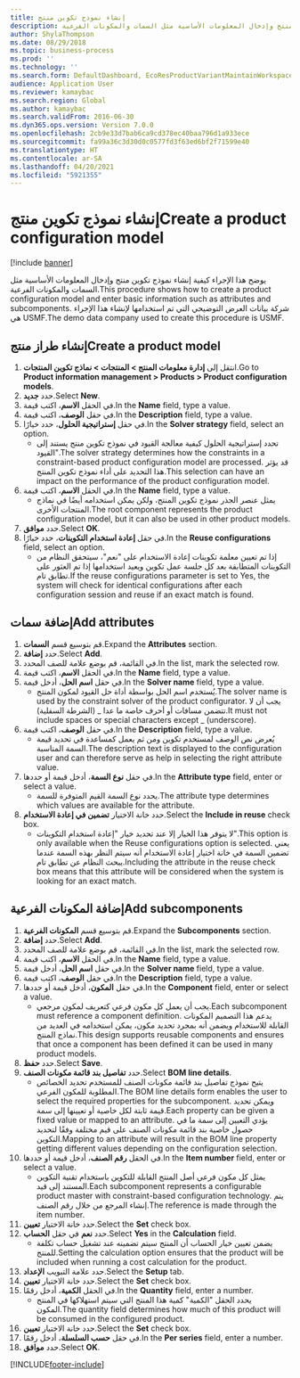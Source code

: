 ```yaml
---
title: إنشاء نموذج تكوين منتج
description: يوضح هذا الإجراء كيفية إنشاء نموذج تكوين منتج وإدخال المعلومات الأساسية مثل السمات والمكونات الفرعية.
author: ShylaThompson
ms.date: 08/29/2018
ms.topic: business-process
ms.prod: ''
ms.technology: ''
ms.search.form: DefaultDashboard, EcoResProductVariantMaintainWorkspace, PCProductConfigurationModelListPage, PCCreateProductConfigurationModel, PCProductConfigurationModelDetails, PCBOMLineDetails
audience: Application User
ms.reviewer: kamaybac
ms.search.region: Global
ms.author: kamaybac
ms.search.validFrom: 2016-06-30
ms.dyn365.ops.version: Version 7.0.0
ms.openlocfilehash: 2cb9e33d7bab6ca9cd378ec40baa796d1a933ece
ms.sourcegitcommit: fa99a36c3d30d0c0577fd3f63ed6bf2f71599e40
ms.translationtype: HT
ms.contentlocale: ar-SA
ms.lasthandoff: 04/20/2021
ms.locfileid: "5921355"
---
```

# <a name="create-a-product-configuration-model"></a><span data-ttu-id="1d23b-103">إنشاء نموذج تكوين منتج</span><span class="sxs-lookup"><span data-stu-id="1d23b-103">Create a product configuration model</span></span>

[!include [banner](../../includes/banner.md)]

<span data-ttu-id="1d23b-104">يوضح هذا الإجراء كيفية إنشاء نموذج تكوين منتج وإدخال المعلومات الأساسية مثل السمات والمكونات الفرعية.</span><span class="sxs-lookup"><span data-stu-id="1d23b-104">This procedure shows how to create a product configuration model and enter basic information such as attributes and subcomponents.</span></span> <span data-ttu-id="1d23b-105">شركة بيانات العرض التوضيحي التي تم استخدامها لإنشاء هذا الإجراء هي USMF.</span><span class="sxs-lookup"><span data-stu-id="1d23b-105">The demo data company used to create this procedure is USMF.</span></span>


## <a name="create-a-product-model"></a><span data-ttu-id="1d23b-106">إنشاء طراز منتج</span><span class="sxs-lookup"><span data-stu-id="1d23b-106">Create a product model</span></span>

1. <span data-ttu-id="1d23b-107">انتقل إلى **إدارة معلومات المنتج \> المنتجات \> نماذج تكوين المنتجات**.</span><span class="sxs-lookup"><span data-stu-id="1d23b-107">Go to **Product information management \> Products \> Product configuration models**.</span></span>
1. <span data-ttu-id="1d23b-108">حدد **جديد**.</span><span class="sxs-lookup"><span data-stu-id="1d23b-108">Select **New**.</span></span>
1. <span data-ttu-id="1d23b-109">في الحقل **الاسم**، اكتب قيمة.</span><span class="sxs-lookup"><span data-stu-id="1d23b-109">In the **Name** field, type a value.</span></span>
1. <span data-ttu-id="1d23b-110">في حقل **الوصف**، اكتب قيمة.</span><span class="sxs-lookup"><span data-stu-id="1d23b-110">In the **Description** field, type a value.</span></span>
1. <span data-ttu-id="1d23b-111">في حقل **إستراتيجية الحلول**، حدد خيارًا.</span><span class="sxs-lookup"><span data-stu-id="1d23b-111">In the **Solver strategy** field, select an option.</span></span>
    * <span data-ttu-id="1d23b-112">تحدد إستراتيجية الحلول كيفية معالجة القيود في نموذج تكوين منتج يستند إلى القيود".</span><span class="sxs-lookup"><span data-stu-id="1d23b-112">The solver strategy determines how the constraints in a constraint-based product configuration model are processed.</span></span> <span data-ttu-id="1d23b-113">قد يؤثر هذا التحديد على أداء نموذج تكوين المنتج.</span><span class="sxs-lookup"><span data-stu-id="1d23b-113">This selection can have an impact on the performance of the product configuration model.</span></span>  
1. <span data-ttu-id="1d23b-114">في الحقل **الاسم**، اكتب قيمة.</span><span class="sxs-lookup"><span data-stu-id="1d23b-114">In the **Name** field, type a value.</span></span>
    * <span data-ttu-id="1d23b-115">يمثل عنصر الجذر نموذج تكوين المنتج، ولكن يمكن استخدامه أيضًا في نماذج المنتجات الأخرى.</span><span class="sxs-lookup"><span data-stu-id="1d23b-115">The root component represents the product configuration model, but it can also be used in other product models.</span></span>  
1. <span data-ttu-id="1d23b-116">حدد **موافق**.</span><span class="sxs-lookup"><span data-stu-id="1d23b-116">Select **OK**.</span></span>
1. <span data-ttu-id="1d23b-117">في حقل **إعادة استخدام التكوينات**، حدد خيارًا.</span><span class="sxs-lookup"><span data-stu-id="1d23b-117">In the **Reuse configurations** field, select an option.</span></span>
    * <span data-ttu-id="1d23b-118">إذا تم تعيين معلمة تكوينات إعادة الاستخدام على "نعم"، سيتحقق النظام من التكوينات المتطابقة بعد كل جلسة عمل تكوين ويعيد استخدامها إذا تم العثور على تطابق تام.</span><span class="sxs-lookup"><span data-stu-id="1d23b-118">If the reuse configurations parameter is set to Yes, the system will check for identical configurations after each configuration session and reuse if an exact match is found.</span></span>  

## <a name="add-attributes"></a><span data-ttu-id="1d23b-119">إضافة سمات</span><span class="sxs-lookup"><span data-stu-id="1d23b-119">Add attributes</span></span>

1. <span data-ttu-id="1d23b-120">قم بتوسيع قسم **السمات**.</span><span class="sxs-lookup"><span data-stu-id="1d23b-120">Expand the **Attributes** section.</span></span>
2. <span data-ttu-id="1d23b-121">حدد **إضافة**.</span><span class="sxs-lookup"><span data-stu-id="1d23b-121">Select **Add**.</span></span>
3. <span data-ttu-id="1d23b-122">في القائمة، قم بوضع علامة للصف المحدد.</span><span class="sxs-lookup"><span data-stu-id="1d23b-122">In the list, mark the selected row.</span></span>
4. <span data-ttu-id="1d23b-123">في الحقل **الاسم**، اكتب قيمة.</span><span class="sxs-lookup"><span data-stu-id="1d23b-123">In the **Name** field, type a value.</span></span>
5. <span data-ttu-id="1d23b-124">في حقل **اسم الحل**، أدخل قيمة.</span><span class="sxs-lookup"><span data-stu-id="1d23b-124">In the **Solver name** field, type a value.</span></span>
    * <span data-ttu-id="1d23b-125">يُستخدم اسم الحل بواسطة أداة حل القيود لمكون المنتج.</span><span class="sxs-lookup"><span data-stu-id="1d23b-125">The solver name is used by the constraint solver of the product configurator.</span></span> <span data-ttu-id="1d23b-126">يجب أن لا تتضمن مسافات أو أحرف خاصة ما عدا _ (الشرطة السفلية).</span><span class="sxs-lookup"><span data-stu-id="1d23b-126">It must not include spaces or special characters except _ (underscore).</span></span>  
6. <span data-ttu-id="1d23b-127">في حقل **الوصف**، اكتب قيمة.</span><span class="sxs-lookup"><span data-stu-id="1d23b-127">In the **Description** field, type a value.</span></span>
    * <span data-ttu-id="1d23b-128">يُعرض نص الوصف لمستخدم تكوين ومن ثم يعمل كمساعدة في تحديد قيمة السمة المناسبة.</span><span class="sxs-lookup"><span data-stu-id="1d23b-128">The description text is displayed to the configuration user and can therefore serve as help in selecting the right attribute value.</span></span>  
7. <span data-ttu-id="1d23b-129">في حقل **نوع السمة**، أدخل قيمة أو حددها.</span><span class="sxs-lookup"><span data-stu-id="1d23b-129">In the **Attribute type** field, enter or select a value.</span></span>
    * <span data-ttu-id="1d23b-130">يحدد نوع السمة القيم المتوفرة للسمة.</span><span class="sxs-lookup"><span data-stu-id="1d23b-130">The attribute type determines which values are available for the attribute.</span></span>  
8. <span data-ttu-id="1d23b-131">حدد خانة الاختيار **تضمين في إعادة الاستخدام**.</span><span class="sxs-lookup"><span data-stu-id="1d23b-131">Select the **Include in reuse** check box.</span></span>
    * <span data-ttu-id="1d23b-132">لا يتوفر هذا الخيار إلا عند تحديد خيار "إعادة استخدام التكوينات".</span><span class="sxs-lookup"><span data-stu-id="1d23b-132">This option is only available when the Reuse configurations option is selected.</span></span> <span data-ttu-id="1d23b-133">يعني تضمين السمة في خانة اختيار إعادة الاستخدام أنه سيتم النظر بهذه السمة عندما يبحث النظام عن تطابق تام.</span><span class="sxs-lookup"><span data-stu-id="1d23b-133">Including the attribute in the reuse check box means that this attribute will be considered when the system is looking for an exact match.</span></span>  

## <a name="add-subcomponents"></a><span data-ttu-id="1d23b-134">إضافة المكونات الفرعية</span><span class="sxs-lookup"><span data-stu-id="1d23b-134">Add subcomponents</span></span>

1. <span data-ttu-id="1d23b-135">قم بتوسيع قسم **المكونات الفرعية**.</span><span class="sxs-lookup"><span data-stu-id="1d23b-135">Expand the **Subcomponents** section.</span></span>
2. <span data-ttu-id="1d23b-136">حدد **إضافة**.</span><span class="sxs-lookup"><span data-stu-id="1d23b-136">Select **Add**.</span></span>
3. <span data-ttu-id="1d23b-137">في القائمة، قم بوضع علامة للصف المحدد.</span><span class="sxs-lookup"><span data-stu-id="1d23b-137">In the list, mark the selected row.</span></span>
4. <span data-ttu-id="1d23b-138">في الحقل **الاسم**، اكتب قيمة.</span><span class="sxs-lookup"><span data-stu-id="1d23b-138">In the **Name** field, type a value.</span></span>
5. <span data-ttu-id="1d23b-139">في حقل **اسم الحل**، أدخل قيمة.</span><span class="sxs-lookup"><span data-stu-id="1d23b-139">In the **Solver name** field, type a value.</span></span>
6. <span data-ttu-id="1d23b-140">في حقل **الوصف**، اكتب قيمة.</span><span class="sxs-lookup"><span data-stu-id="1d23b-140">In the **Description** field, type a value.</span></span>
7. <span data-ttu-id="1d23b-141">في حقل **المكون**، أدخل قيمة أو حددها.</span><span class="sxs-lookup"><span data-stu-id="1d23b-141">In the **Component** field, enter or select a value.</span></span>
    * <span data-ttu-id="1d23b-142">يجب أن يعمل كل مكون فرعي كتعريف لمكون مرجعي.</span><span class="sxs-lookup"><span data-stu-id="1d23b-142">Each subcomponent must reference a component definition.</span></span> <span data-ttu-id="1d23b-143">يدعم هذا التصميم المكونات القابلة للاستخدام ويضمن أنه بمجرد تحديد مكون، يمكن استخدامه في العديد من نماذج المنتج.</span><span class="sxs-lookup"><span data-stu-id="1d23b-143">This design supports reusable components and ensures that once a component has been defined it can be used in many product models.</span></span>  
8. <span data-ttu-id="1d23b-144">حدد **حفظ**.</span><span class="sxs-lookup"><span data-stu-id="1d23b-144">Select **Save**.</span></span>
9. <span data-ttu-id="1d23b-145">حدد **تفاصيل بند قائمة مكونات الصنف**.</span><span class="sxs-lookup"><span data-stu-id="1d23b-145">Select **BOM line details**.</span></span>
    * <span data-ttu-id="1d23b-146">يتيح نموذج تفاصيل بند قائمة مكونات الصنف‬ للمستخدم تحديد الخصائص المطلوبة للمكون الفرعي.</span><span class="sxs-lookup"><span data-stu-id="1d23b-146">The BOM line details form enables the user to select the required properties for the subcomponent.</span></span> <span data-ttu-id="1d23b-147">ويمكن تحديد قيمة ثابتة لكل خاصية أو تعيينها إلى سمة.</span><span class="sxs-lookup"><span data-stu-id="1d23b-147">Each property can be given a fixed value or mapped to an attribute.</span></span> <span data-ttu-id="1d23b-148">يؤدي التعيين إلى سمة ما في حصول خاصية بند قائمة مكونات الصنف على قيم مختلفة وفقًا لتحديد التكوين.</span><span class="sxs-lookup"><span data-stu-id="1d23b-148">Mapping to an attribute will result in the BOM line property getting different values depending on the configuration selection.</span></span>  
10. <span data-ttu-id="1d23b-149">في الحقل **رقم الصنف**، أدخل قيمة أو حددها.</span><span class="sxs-lookup"><span data-stu-id="1d23b-149">In the **Item number** field, enter or select a value.</span></span>
    * <span data-ttu-id="1d23b-150">يمثل كل مكون فرعي أصل المنتج القابلة للتكوين باستخدام تقنية التكوين المستند إلى قيد.</span><span class="sxs-lookup"><span data-stu-id="1d23b-150">Each subcomponent represents a configurable product master with constraint-based configuration technology.</span></span> <span data-ttu-id="1d23b-151">يتم إنشاء المرجع من خلال رقم الصنف.</span><span class="sxs-lookup"><span data-stu-id="1d23b-151">The reference is made through the item number.</span></span>  
11. <span data-ttu-id="1d23b-152">حدد خانة الاختيار **تعيين**.</span><span class="sxs-lookup"><span data-stu-id="1d23b-152">Select the **Set** check box.</span></span>
12. <span data-ttu-id="1d23b-153">حدد **نعم** في حقل **الحساب**.</span><span class="sxs-lookup"><span data-stu-id="1d23b-153">Select **Yes** in the **Calculation** field.</span></span>
    * <span data-ttu-id="1d23b-154">يضمن تعيين خيار الحساب أن المنتج سيتم تضمينه عند تشغيل حساب تكلفة للمنتج.</span><span class="sxs-lookup"><span data-stu-id="1d23b-154">Setting the calculation option ensures that the product will be included when running a cost calculation for the product.</span></span>  
13. <span data-ttu-id="1d23b-155">حدد علامة التبويب **الإعداد**.</span><span class="sxs-lookup"><span data-stu-id="1d23b-155">Select the **Setup** tab.</span></span>
14. <span data-ttu-id="1d23b-156">حدد خانة الاختيار **تعيين**.</span><span class="sxs-lookup"><span data-stu-id="1d23b-156">Select the **Set** check box.</span></span>
15. <span data-ttu-id="1d23b-157">في الحقل **الكمية**، أدخل رقمًا.</span><span class="sxs-lookup"><span data-stu-id="1d23b-157">In the **Quantity** field, enter a number.</span></span>
    * <span data-ttu-id="1d23b-158">يحدد الحقل "الكمية" كمية هذا المنتج التي سيتم استهلاكها في المنتج المكون.</span><span class="sxs-lookup"><span data-stu-id="1d23b-158">The quantity field determines how much of this product will be consumed in the configured product.</span></span>  
16. <span data-ttu-id="1d23b-159">حدد خانة الاختيار **تعيين**.</span><span class="sxs-lookup"><span data-stu-id="1d23b-159">Select the **Set** check box.</span></span>
17. <span data-ttu-id="1d23b-160">في حقل **حسب السلسلة**، أدخل رقمًا.</span><span class="sxs-lookup"><span data-stu-id="1d23b-160">In the **Per series** field, enter a number.</span></span>
18. <span data-ttu-id="1d23b-161">حدد **موافق**.</span><span class="sxs-lookup"><span data-stu-id="1d23b-161">Select **OK**.</span></span>



[!INCLUDE[footer-include](../../../includes/footer-banner.md)]